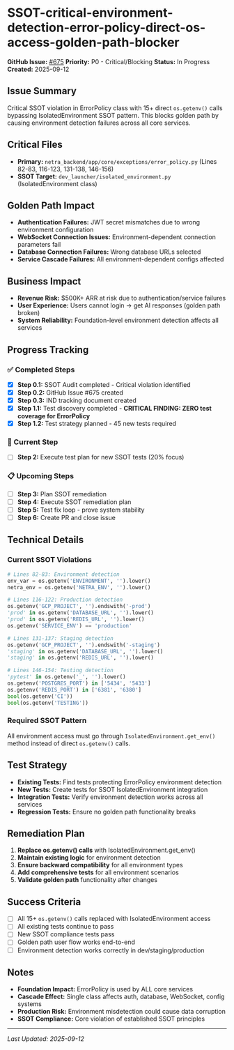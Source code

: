 # SSOT-critical-environment-detection-error-policy-direct-os-access-golden-path-blocker

**GitHub Issue:** [#675](https://github.com/netra-systems/netra-apex/issues/675)
**Priority:** P0 - Critical/Blocking
**Status:** In Progress
**Created:** 2025-09-12

## Issue Summary
Critical SSOT violation in ErrorPolicy class with 15+ direct `os.getenv()` calls bypassing IsolatedEnvironment SSOT pattern. This blocks golden path by causing environment detection failures across all core services.

## Critical Files
- **Primary:** `netra_backend/app/core/exceptions/error_policy.py` (Lines 82-83, 116-123, 131-138, 146-156)
- **SSOT Target:** `dev_launcher/isolated_environment.py` (IsolatedEnvironment class)

## Golden Path Impact
- **Authentication Failures:** JWT secret mismatches due to wrong environment configuration
- **WebSocket Connection Issues:** Environment-dependent connection parameters fail
- **Database Connection Failures:** Wrong database URLs selected
- **Service Cascade Failures:** All environment-dependent configs affected

## Business Impact
- **Revenue Risk:** $500K+ ARR at risk due to authentication/service failures
- **User Experience:** Users cannot login → get AI responses (golden path broken)
- **System Reliability:** Foundation-level environment detection affects all services

## Progress Tracking

### ✅ Completed Steps
- [x] **Step 0.1:** SSOT Audit completed - Critical violation identified
- [x] **Step 0.2:** GitHub Issue #675 created
- [x] **Step 0.3:** IND tracking document created
- [x] **Step 1.1:** Test discovery completed - **CRITICAL FINDING: ZERO test coverage for ErrorPolicy**
- [x] **Step 1.2:** Test strategy planned - 45 new tests required

### 🔄 Current Step
- [ ] **Step 2:** Execute test plan for new SSOT tests (20% focus)

### 📋 Upcoming Steps
- [ ] **Step 3:** Plan SSOT remediation
- [ ] **Step 4:** Execute SSOT remediation plan
- [ ] **Step 5:** Test fix loop - prove system stability
- [ ] **Step 6:** Create PR and close issue

## Technical Details

### Current SSOT Violations
```python
# Lines 82-83: Environment detection
env_var = os.getenv('ENVIRONMENT', '').lower()
netra_env = os.getenv('NETRA_ENV', '').lower()

# Lines 116-122: Production detection
os.getenv('GCP_PROJECT', '').endswith('-prod')
'prod' in os.getenv('DATABASE_URL', '').lower()
'prod' in os.getenv('REDIS_URL', '').lower()
os.getenv('SERVICE_ENV') == 'production'

# Lines 131-137: Staging detection
os.getenv('GCP_PROJECT', '').endswith('-staging')
'staging' in os.getenv('DATABASE_URL', '').lower()
'staging' in os.getenv('REDIS_URL', '').lower()

# Lines 146-154: Testing detection
'pytest' in os.getenv('_', '').lower()
os.getenv('POSTGRES_PORT') in ['5434', '5433']
os.getenv('REDIS_PORT') in ['6381', '6380']
bool(os.getenv('CI'))
bool(os.getenv('TESTING'))
```

### Required SSOT Pattern
All environment access must go through `IsolatedEnvironment.get_env()` method instead of direct `os.getenv()` calls.

## Test Strategy
- **Existing Tests:** Find tests protecting ErrorPolicy environment detection
- **New Tests:** Create tests for SSOT IsolatedEnvironment integration
- **Integration Tests:** Verify environment detection works across all services
- **Regression Tests:** Ensure no golden path functionality breaks

## Remediation Plan
1. **Replace os.getenv() calls** with IsolatedEnvironment.get_env()
2. **Maintain existing logic** for environment detection
3. **Ensure backward compatibility** for all environment types
4. **Add comprehensive tests** for all environment scenarios
5. **Validate golden path** functionality after changes

## Success Criteria
- [ ] All 15+ `os.getenv()` calls replaced with IsolatedEnvironment access
- [ ] All existing tests continue to pass
- [ ] New SSOT compliance tests pass
- [ ] Golden path user flow works end-to-end
- [ ] Environment detection works correctly in dev/staging/production

## Notes
- **Foundation Impact:** ErrorPolicy is used by ALL core services
- **Cascade Effect:** Single class affects auth, database, WebSocket, config systems
- **Production Risk:** Environment misdetection could cause data corruption
- **SSOT Compliance:** Core violation of established SSOT principles

---
*Last Updated: 2025-09-12*